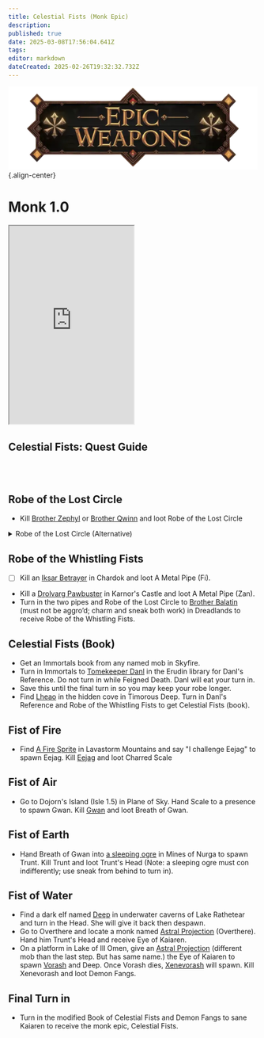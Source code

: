 ```yaml
---
title: Celestial Fists (Monk Epic)
description: 
published: true
date: 2025-03-08T17:56:04.641Z
tags: 
editor: markdown
dateCreated: 2025-02-26T19:32:32.732Z
---
```


![epicweapons.webp](/epicweapons.webp){.align-center}

# Monk 1.0
<iframe src="https://www.thjdi.cc/item/2010652" width="50%" height="400px"></iframe>

<h2>Celestial Fists: Quest Guide</h2>
<br><br>
<h2>Robe of the Lost Circle</h2>
<ul>
  <li>Kill <a href="https://www.thjdi.cc/npc/50321">Brother Zephyl</a> or <a href="https://www.thjdi.cc/npc/14054">Brother Qwinn</a> and loot Robe of the Lost Circle</li>
</ul>
<details>
  <summary>Robe of the Lost Circle (Alternative)</summary> 
  <h2>Robe of the Lost Circle (Alternative)</h2>
<ul>
  <li>Obtain Purple Headband via quests.</li>
  <li>Obtain Red Sash of Order via quests.</li>
  <li>Kill Targin the Rock in Nagafen's Lair King room to get Code of Zan Fi.</li>
  <li>Kill Raster of Guk in Lower Guk to get The Idol. It should be noted you CANNOT MQ the idol and sash to Brother Zephyl.</li>
  <li>Turn in Purple Headband and Code of Zan Fi to Brother Qwinn in Southern Karana to get Needle of the Void.</li>
  <li>Turn in Red Sash of Order and The Idol to Brother Zephyl in Rathe Mountains to get Rare Robe Pattern.</li>
  <li>Combine Shadow Wolf Pelt, Silk Swatch, and Spell: Gather Shadows in sewing kit to make Shadow Silk (Tailoring 36).</li>
  <li>Combine Shadow Silk, Needle of the Void, Rare Robe Pattern, and Song: Jonthan's Whistling Warsong in a sewing kit to make Robe of the Lost Circle (no skill check) (Jan 2024 Edit – Apparent trivial of 64) – (Nov 2020 edit – now requires skillcheck over 48 Tailoring, but under 64[1]) (June 15, 2000) Skill in tailoring is no longer required to craft. Hole</li>
</ul>
</details>


## Robe of the Whistling Fists
- [ ] Kill an [Iksar Betrayer](https://www.thjdi.cc/npc/103193) in Chardok and loot A Metal Pipe (Fi).
* Kill a [Drolvarg Pawbuster](https://www.thjdi.cc/npc/102122) in Karnor's Castle and loot A Metal Pipe (Zan).
* Turn in the two pipes and Robe of the Lost Circle to [Brother Balatin](https://www.thjdi.cc/npc/86022) (must not be aggro’d; charm and sneak both work) in Dreadlands to receive Robe of the Whistling Fists.


## Celestial Fists (Book)
* Get an Immortals book from any named mob in Skyfire.
* Turn in Immortals to [Tomekeeper Danl](https://www.thjdi.cc/npc/24034) in the Erudin library for Danl's Reference. Do not turn in while Feigned Death. Danl will eat your turn in.
* Save this until the final turn in so you may keep your robe longer.
* Find [Lheao](https://www.thjdi.cc/npc/96001) in the hidden cove in Timorous Deep. Turn in Danl's Reference and Robe of the Whistling Fists to get Celestial Fists (book).

## Fist of Fire
* Find [A Fire Sprite](https://www.thjdi.cc/npc/27113) in Lavastorm Mountains and say "I challenge Eejag" to spawn Eejag. Kill [Eejag](https://www.thjdi.cc/npc/27119) and loot Charred Scale

## Fist of Air
* Go to Dojorn's Island (Isle 1.5) in Plane of Sky. Hand Scale to a presence to spawn Gwan. Kill [Gwan](https://www.thjdi.cc/npc/71069) and loot Breath of Gwan.

## Fist of Earth
* Hand Breath of Gwan into [a sleeping ogre](https://www.thjdi.cc/npc/107101) in Mines of Nurga to spawn Trunt. Kill Trunt and loot Trunt's Head (Note: a sleeping ogre must con indifferently; use sneak from behind to turn in).

## Fist of Water
* Find a dark elf named [Deep](https://www.thjdi.cc/npc/51044) in underwater caverns of Lake Rathetear and turn in the Head. She will give it back then despawn.
* Go to Overthere and locate a monk named [Astral Projection](https://www.thjdi.cc/npc/93154) (Overthere). Hand him Trunt's Head and receive Eye of Kaiaren.
* On a platform in Lake of Ill Omen, give an [Astral Projection](https://www.thjdi.cc/npc/85153) (different mob than the last step. But has same name.) the Eye of Kaiaren to spawn [Vorash](https://www.thjdi.cc/npc/85211) and Deep. Once Vorash dies, [Xenevorash](https://www.thjdi.cc/npc/85208) will spawn. Kill Xenevorash and loot Demon Fangs.

## Final Turn in
* Turn in the modified Book of Celestial Fists and Demon Fangs to sane Kaiaren to receive the monk epic, Celestial Fists.


